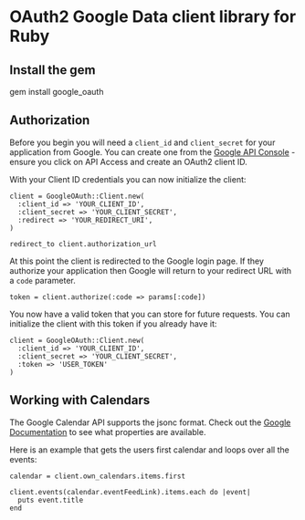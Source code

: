 # OAuth2 Google Data client library for Ruby

## Install the gem

gem install google_oauth

## Authorization

Before you begin you will need a <code>client_id</code> and <code>client_secret</code> for your application from Google.  You can create one
from the [Google API Console](https://code.google.com/apis/console/) - ensure you click on API Access and create an OAuth2 client ID.

With your Client ID credentials you can now initialize the client:

    client = GoogleOAuth::Client.new(
      :client_id => 'YOUR_CLIENT_ID', 
      :client_secret => 'YOUR_CLIENT_SECRET', 
      :redirect => 'YOUR_REDIRECT_URI',
    )

    redirect_to client.authorization_url

At this point the client is redirected to the Google login page.  If they authorize your application then Google will return to your
redirect URL with a <code>code</code> parameter.

    token = client.authorize(:code => params[:code])
    
You now have a valid token that you can store for future requests.  You can initialize the client with this token if you already have it:

    client = GoogleOAuth::Client.new(
      :client_id => 'YOUR_CLIENT_ID', 
      :client_secret => 'YOUR_CLIENT_SECRET', 
      :token => 'USER_TOKEN'
    )

## Working with Calendars

The Google Calendar API supports the jsonc format.  Check out the [Google Documentation](http://code.google.com/apis/calendar/data/2.0/developers_guide_protocol.html) to see what properties are available.

Here is an example that gets the users first calendar and loops over all the events:

    calendar = client.own_calendars.items.first

    client.events(calendar.eventFeedLink).items.each do |event|
      puts event.title
    end